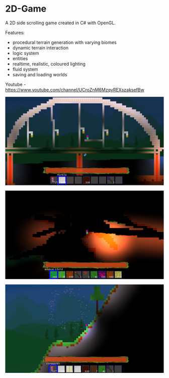 # 2D-Game
A 2D side scrolling game created in C# with OpenGL.

Features:
- procedural terrain generation with varying biomes
- dynamic terrain interaction
- logic system
- entities
- realtime, realistic, coloured lighting
- fluid system
- saving and loading worlds

Youtube - https://www.youtube.com/channel/UCroZnM6MzqyREXszaksefBw

![alt](https://github.com/Pilex1/2D-Game/blob/master/2D%20Game/Assets/Screenshots/Bridge.png)

![alt](https://github.com/Pilex1/2D-Game/blob/master/2D%20Game/Assets/Screenshots/Cave.png)

![alt](https://github.com/Pilex1/2D-Game/blob/master/2D%20Game/Assets/Screenshots/Fireworks.png)
